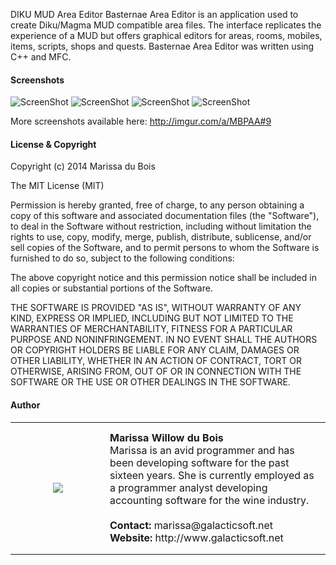 DIKU MUD Area Editor
Basternae Area Editor is an application used to create Diku/Magma MUD compatible area files. 
The interface replicates the experience of a MUD but offers graphical editors for areas, 
rooms, mobiles, items, scripts, shops and quests. Basternae Area Editor was written using C++ and MFC.

#### Screenshots

![ScreenShot](http://i.imgur.com/JH0jqqR.png)
![ScreenShot](http://i.imgur.com/ry92Igk.png)
![ScreenShot](http://i.imgur.com/lqtP6w9.png)
![ScreenShot](http://i.imgur.com/uw8JBY5.png)

More screenshots available here: http://imgur.com/a/MBPAA#9

#### License & Copyright

Copyright (c) 2014 Marissa du Bois

The MIT License (MIT)

Permission is hereby granted, free of charge, to any person obtaining a copy
of this software and associated documentation files (the "Software"), to deal
in the Software without restriction, including without limitation the rights
to use, copy, modify, merge, publish, distribute, sublicense, and/or sell
copies of the Software, and to permit persons to whom the Software is
furnished to do so, subject to the following conditions:

The above copyright notice and this permission notice shall be included in all
copies or substantial portions of the Software.

THE SOFTWARE IS PROVIDED "AS IS", WITHOUT WARRANTY OF ANY KIND, EXPRESS OR
IMPLIED, INCLUDING BUT NOT LIMITED TO THE WARRANTIES OF MERCHANTABILITY,
FITNESS FOR A PARTICULAR PURPOSE AND NONINFRINGEMENT. IN NO EVENT SHALL THE
AUTHORS OR COPYRIGHT HOLDERS BE LIABLE FOR ANY CLAIM, DAMAGES OR OTHER
LIABILITY, WHETHER IN AN ACTION OF CONTRACT, TORT OR OTHERWISE, ARISING FROM,
OUT OF OR IN CONNECTION WITH THE SOFTWARE OR THE USE OR OTHER DEALINGS IN THE
SOFTWARE.

#### Author
<p>
<table width="100%" cellpadding="0" cellspacing="0">
<tr  width="100%" height="211px" cellpadding="0" cellspacing="0">
<td cellpadding="0" cellspacing="0" height="211px" width="135px"><center><img src="http://i.imgur.com/H98nfdu.jpg"  /></center></td>
<td >
<strong>Marissa Willow du Bois</strong>
<br>
Marissa is an avid programmer and has been developing software for the past sixteen years. She is currently employed as a programmer analyst developing accounting software for the wine industry.
<br>
<br>
<strong>Contact:</strong> marissa@galacticsoft.net
<br>
<strong>Website:</strong> http://www.galacticsoft.net
</td>
</tr>
</table>
<p>
